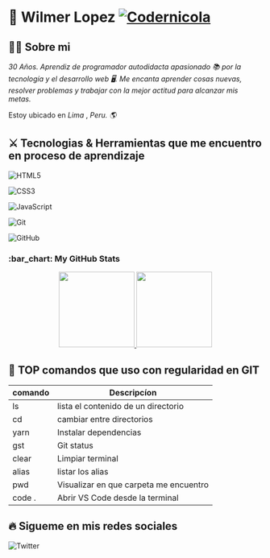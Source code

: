 # :wave: Wilmer Lopez [![Codernicola](https://img.shields.io/github/followers/DevOld112?style=social)]([(https://github.com/DevOld112)])

## :technologist: Sobre mi

_*30 Años*. Aprendiz de programador autodidacta apasionado :books: por la tecnología y el desarrollo web :desktop_computer:. Me encanta aprender cosas nuevas, resolver problemas y trabajar con la mejor actitud para alcanzar mis metas._

Estoy ubicado en _Lima_ , _Peru. :earth_americas:_

## :crossed_swords: Tecnologias & Herramientas que me encuentro en proceso de aprendizaje


![HTML5](https://img.shields.io/badge/-HTML5-f06529?&logo=HTML5&logoColor=white)

![CSS3](https://img.shields.io/badge/-CSS3-2965f1?&logo=CSS3&logoColor=white)

![JavaScript](https://img.shields.io/badge/-JavaScript-black?style=flat&logo=javascript)

![Git](https://img.shields.io/badge/-Git-black?style=flat&logo=git)

![GitHub](https://img.shields.io/badge/-GitHub-black?style=flat&logo=github)



<h3> :bar_chart: My GitHub Stats </h3>

<div align ="center">
  <a href="https://github.com/DevOld112">
    <img height="150em" src="https://github-readme-stats.vercel.app/api?username=DevOld112&count_private=true&include_all_commits=true&show_icons=true&theme=dark&hide_border=false&show_owner=true%22"/>
    <img height="150em" src="https://github-readme-stats.vercel.app/api/top-langs/?username=DevOld112&theme=dark&hide_border=false&&layout=compact"/>
  </a>
 </div>

      
## :repeat: TOP comandos que uso con regularidad en GIT 

| comando | Descripcíon                          | 
|---------|--------------------------------------|
| ls | lista el contenido de un directorio       |
| cd | cambiar entre directorios                 |
| yarn | Instalar dependencias                   |
| gst | Git status                               |
| clear | Limpiar terminal                       |
| alias | listar los alias                       |
| pwd   | Visualizar en que carpeta me encuentro |
| code .| Abrir VS Code desde la terminal        |

## :fire: Sigueme en mis redes sociales

![Twitter](https://img.shields.io/twitter/follow/EdwardEmpatico?color=%230000ff&label=Twitter&logo=twitter)



